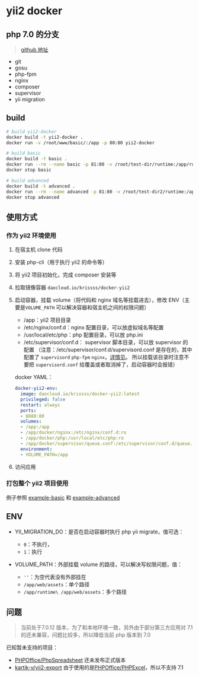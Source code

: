 # yii2 docker

## php 7.0 的分支

> [github 地址](https://github.com/krissss/docker-yii2)

- git
- gosu
- php-fpm
- nginx
- composer
- supervisor
- yii migration

## build

```bash
# build yii2-docker
docker build -t yii2-docker .
docker run -v /root/www/basic/:/app -p 80:80 yii2-docker

# build basic
docker build -t basic .
docker run --rm --name basic -p 81:80 -v /root/test-dir/runtime:/app/runtime -v /root/test-dir/web:/app/web/assets basic
docker stop basic

# build advanced
docker build -t advanced .
docker run --rm --name advanced -p 81:80 -v /root/test-dir2/runtime:/app/backend/runtime -v /root/test-dir2/web:/app/backend/web/assets advanced
docker stop advanced
```

## 使用方式

### 作为 yii2 环境使用

1. 在宿主机 clone 代码
2. 安装 php-cli（用于执行 yii2 的命令等）
3. 将 yii2 项目初始化，完成 composer 安装等
4. 拉取镜像容器 `daocloud.io/krissss/docker-yii2`
5. 启动容器，挂载 volume（将代码和 nginx 域名等挂载进去），修改 ENV（主要是`VOLUME_PATH` 可以解决容器和宿主机之间的权限问题）
    
    - /app：yii2 项目目录
    - /etc/nginx/conf.d：nginx 配置目录，可以放虚拟域名等配置
    - /usr/local/etc/php：php 配置目录，可以放 php.ini
    - /etc/supervisor/conf.d： supervisor 脚本目录，可以放 supervisor 的配置
    （注意：/etc/supervisor/conf.d/supervisord.conf 是存在的，其中配置了 `supervisord` `php-fpm` `nginx`，[详情见](https://github.com/krissss/docker-yii2/blob/master/image-files/etc/supervisor/conf.d/supervisord.conf)。
    所以挂载该目录时注意不要把 `supervisord.conf` 给覆盖或者取消掉了，启动容器时会报错）
    
    docker YAML：
    ```yaml
    docker-yii2-env:
      image: daocloud.io/krissss/docker-yii2:latest
      privileged: false
      restart: always
      ports:
      - 8888:80
      volumes:
      - /app:/app
      - /app/docker/nginx:/etc/nginx/conf.d:ro
      - /app/docker/php:/usr/local/etc/php:ro
      - /app/docker/supervisor/queue.conf:/etc/supervisor/conf.d/queue.conf:ro
      environment:
      - VOLUME_PATH=/app
    ```
    
6. 访问应用

### 打包整个 yii2 项目使用

例子参照 [example-basic](https://github.com/krissss/docker-yii2/tree/master/example-basic) 和 [example-advanced](https://github.com/krissss/docker-yii2/tree/master/example-advanced)

## ENV

- YII_MIGRATION_DO：是否在启动容器时执行 php yii migrate，值可选：
   - `0`：不执行，
   - `1`：执行

- VOLUME_PATH：外部挂载 volume 的路径，可以解决写权限问题，值：
   - `''`：为空代表没有外部挂在
   - `/app/web/assets`：单个路径
   - `/app/runtime\ /app/web/assets`：多个路径

## 问题

> 当前处于7.0.12 版本，为了和本地环境一致，另外由于部分第三方应用对 7.1 的还未兼容，问题比较多，所以降低当前 php 版本到 7.0

已知暂未支持的项目：

- [PHPOffice/PhpSpreadsheet](https://github.com/PHPOffice/PhpSpreadsheet) 还未发布正式版本
- [kartik-v/yii2-export](https://github.com/kartik-v/yii2-export) 由于使用的是[PHPOffice/PHPExcel](https://github.com/PHPOffice/PHPExcel)，所以不支持 7.1